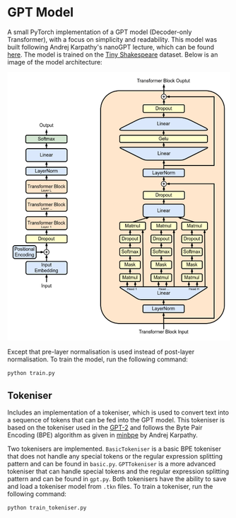 # GPT Model

A small PyTorch implementation of a GPT model (Decoder-only Transformer), with a focus on simplicity and readability. This model was built following Andrej Karpathy's nanoGPT lecture, which can be found [here](https://github.com/karpathy/ng-video-lecture). The model is trained on the [Tiny Shakespeare](https://raw.githubusercontent.com/karpathy/char-rnn/master/data/tinyshakespeare/input.txt) dataset. Below is an image of the model architecture:

![GPT Model](assets/gpt_arch.png)

Except that pre-layer normalisation is used instead of post-layer normalisation. To train the model, run the following command:

```bash
python train.py
```

## Tokeniser

Includes an implementation of a tokeniser, which is used to convert text into a sequence of tokens that can be fed into the GPT model. This tokeniser is based on the tokeniser used in the [GPT-2](https://d4mucfpksywv.cloudfront.net/better-language-models/language_models_are_unsupervised_multitask_learners.pdf) and follows the Byte Pair Encoding (BPE) algorithm as given in [minbpe](https://github.com/karpathy/minbpe/tree/master) by Andrej Karpathy.

Two tokenisers are implemented. `BasicTokeniser` is a basic BPE tokeniser that does not handle any special tokens or the regular expression splitting pattern and can be found in `basic.py`. `GPTTokeniser` is a more advanced tokeniser that can handle special tokens and the regular expression splitting pattern and can be found in `gpt.py`. Both tokenisers have the ability to save and load a tokeniser model from `.tkn` files. To train a tokeniser, run the following command:

```bash
python train_tokeniser.py
```